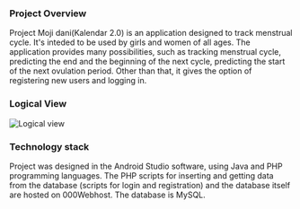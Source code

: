 <h3>Project Overview</h3>

Project Moji dani(Kalendar 2.0) is an application designed to track menstrual cycle. It's inteded to be used by girls and women of all ages. The application provides many possibilities, such as tracking menstrual cycle, predicting the end and the beginning of the next cycle, predicting the start of the next ovulation period. Other than that, it gives the option of registering new users and logging in.

<h3>Logical View</h3>

<img src="https://i.imgur.com/gGwQACs.jpg"
     alt="Logical view"
     style=" margin-right: 10px;" />
     
   
     
<h3>Technology stack</h3>

Project was designed in the Android Studio software, using Java and PHP programming languages. The PHP scripts for inserting and getting data from the database (scripts for login and registration) and the database itself are hosted on 000Webhost. The database is MySQL.
